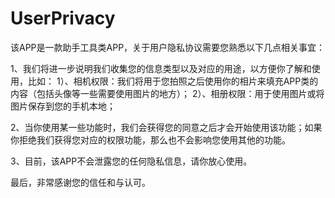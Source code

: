 # UserPrivacy

该APP是一款助手工具类APP，关于用户隐私协议需要您熟悉以下几点相关事宜：

1、我们将进一步说明我们收集您的信息类型以及对应的用途，以方便你了解和使用，比如：
  1）、相机权限：我们将用于您拍照之后使用你的相片来填充APP类的内容（包括头像等一些需要使用图片的地方）；
  2）、相册权限：用于使用图片或将图片保存到您的手机本地；

2、当你使用某一些功能时，我们会获得您的同意之后才会开始使用该功能；如果你拒绝我们获得您对应的权限功能，那么也不会影响您使用其他的功能。

3、目前，该APP不会泄露您的任何隐私信息，请你放心使用。

最后，非常感谢您的信任和与认可。
